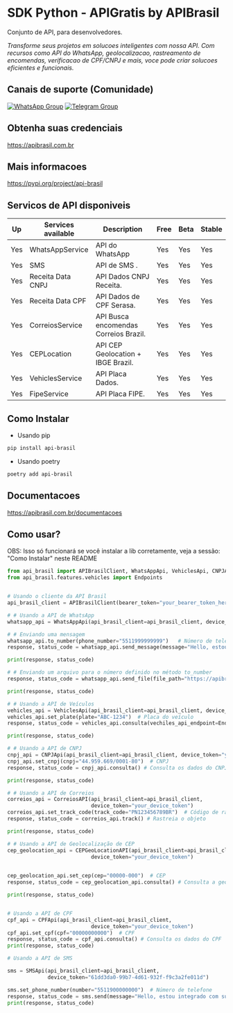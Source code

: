 # SDK Python - APIGratis by APIBrasil

Conjunto de API, para desenvolvedores.

_Transforme seus projetos em solucoes inteligentes com nossa API. Com recursos como API do WhatsApp, geolocalizacao, rastreamento de encomendas, verificacao de CPF/CNPJ e mais, voce pode criar solucoes eficientes e funcionais._

## Canais de suporte (Comunidade)
[![WhatsApp Group](https://img.shields.io/badge/WhatsApp-Group-25D366?logo=whatsapp)](https://chat.whatsapp.com/EeAWALQb6Ga5oeTbG7DD2k)
[![Telegram Group](https://img.shields.io/badge/Telegram-Group-32AFED?logo=telegram)](https://t.me/apigratisoficial)

## Obtenha suas credenciais
https://apibrasil.com.br

## Mais informacoes

https://pypi.org/project/api-brasil

## Servicos de API disponiveis

| Up  | Services available            | Description       | Free    | Beta        | Stable   |
------|-------------------------------|-------------------|---------| ------------------------- | ------------------------- |
| Yes | WhatsAppService                | API do WhatsApp                         |   Yes   | Yes                   | Yes                   |
| Yes | SMS                            | API de SMS              .               |   Yes   | Yes                   | Yes                   |
| Yes | Receita Data CNPJ              | API Dados CNPJ Receita.                 |   Yes   | Yes                   | Yes                   |
| Yes | Receita Data CPF               | API Dados de CPF Serasa.                |   Yes   | Yes                   | Yes                   |
| Yes | CorreiosService                | API Busca encomendas Correios Brazil.   |   Yes   | Yes                   | Yes                   |
| Yes | CEPLocation                    | API CEP Geolocation + IBGE Brazil.      |   Yes   | Yes                   | Yes                   |
| Yes | VehiclesService                | API Placa Dados.                        |   Yes   | Yes                   | Yes                   |
| Yes | FipeService                    | API Placa FIPE.                         |   Yes   | Yes                   | Yes                   |

## Como Instalar

* Usando pip

``` bash
pip install api-brasil 
```

* Usando poetry

``` bash
poetry add api-brasil 
```

## Documentacoes
https://apibrasil.com.br/documentacoes

## Como usar?

OBS: Isso só funcionará se você instalar a lib corretamente, veja a sessão: "Como Instalar" neste README

```python
from api_brasil import APIBrasilClient, WhatsAppApi, VehiclesApi, CNPJApi
from api_brasil.features.vehicles import Endpoints


# Usando o cliente da API Brasil
api_brasil_client = APIBrasilClient(bearer_token="your_bearer_token_here")  # Você pode encontrar o seu bearer token em https://apibrasil.com.br na área de Credenciais

# # Usando a API de WhatsApp
whatsapp_api = WhatsAppApi(api_brasil_client=api_brasil_client, device_token="your_device_token_here") # Você pode encontrar o seu device token em https://apibrasil.com.br na área de Dispositivos

# # Enviando uma mensagem
whatsapp_api.to_number(phone_number="5511999999999")   # Número de telefone para enviar a mensagem
response, status_code = whatsapp_api.send_message(message="Hello, estou integrado com sucesso com Api Brasil!")

print(response, status_code)

# # Enviando um arquivo para o número definido no método to_number
response, status_code = whatsapp_api.send_file(file_path="https://apibrasil.io/img/capa.png", file_description="Bem vindo a API Brasil")

print(response, status_code)

# # Usando a API de Veículos
vehicles_api = VehiclesApi(api_brasil_client=api_brasil_client, device_token="your_device_token_here")
vehicles_api.set_plate(plate="ABC-1234")  # Placa do veículo
response, status_code = vehicles_api.consulta(vechiles_api_endpoint=Endpoints.dados) # Consulta os dados do veículo

print(response, status_code)

# # Usando a API de CNPJ
cnpj_api = CNPJApi(api_brasil_client=api_brasil_client, device_token="your_device_token_here")
cnpj_api.set_cnpj(cnpj="44.959.669/0001-80")  # CNPJ
response, status_code = cnpj_api.consulta() # Consulta os dados do CNPJ

print(response, status_code)

# # Usando a API de Correios
correios_api = CorreiosAPI(api_brasil_client=api_brasil_client,
                           device_token="your_device_token")
correios_api.set_track_code(track_code="PN123456789BR")  # Código de rastreamento
response, status_code = correios_api.track() # Rastreia o objeto

print(response, status_code)

# # Usando a API de Geolocalização de CEP
cep_geolocation_api = CEPGeoLocationAPI(api_brasil_client=api_brasil_client,
                           device_token="your_device_token")
                           

cep_geolocation_api.set_cep(cep="00000-000")  # CEP
response, status_code = cep_geolocation_api.consulta() # Consulta a geolocalização do CEP

print(response, status_code)


# Usando a API de CPF
cpf_api = CPFApi(api_brasil_client=api_brasil_client,
                           device_token="your_device_token")
cpf_api.set_cpf(cpf="00000000000")  # CPF
response, status_code = cpf_api.consulta() # Consulta os dados do CPF
print(response, status_code)

# Usando a API de SMS

sms = SMSApi(api_brasil_client=api_brasil_client,
             device_token="61dd3da0-99b7-4d61-932f-f9c3a2fe011d")

sms.set_phone_number(number="5511900000000")  # Número de telefone 
response, status_code = sms.send(message="Hello, estou integrado com sucesso com Api Brasil!") # Envia a mensagem
print(response, status_code)
```
